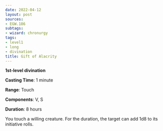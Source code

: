 ```yaml
---
date: 2022-04-12
layout: post
sources:
- EGW.186
subtags:
- wizard: chronurgy
tags:
- level1
- long
- divination
title: Gift of Alacrity
---
```


**1st-level divination**

**Casting Time**: 1 minute

**Range**: Touch

**Components**: V, S

**Duration**: 8 hours

You touch a willing creature. For the duration, the target can add 1d8 to its initiative rolls.
